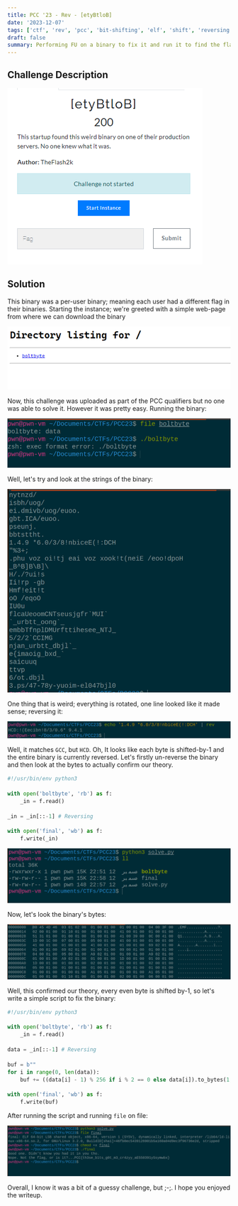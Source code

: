 ```yaml
---
title: PCC '23 - Rev - [etyBtloB]
date: '2023-12-07'
tags: ['ctf', 'rev', 'pcc', 'bit-shifting', 'elf', 'shift', 'reversing']
draft: false
summary: Performing FU on a binary to fix it and run it to find the flag
---
```


## Challenge Description

![Alt text](../../../../../public/static/writeups/pcc23/image-18.png)

## Solution

This binary was a per-user binary; meaning each user had a different flag in their binaries. Starting the instance; we're greeted with a simple web-page from where we can download the binary

![download-page](../../../../../public/static/writeups/pcc23/image-19.png)

Now, this challenge was uploaded as part of the PCC qualifiers but no one was able to solve it. However it was pretty easy. Running the binary:

![Alt text](../../../../../public/static/writeups/pcc23/image-20.png)

Well, let's try and look at the strings of the binary:

![strings](../../../../../public/static/writeups/pcc23/image-21.png)

One thing that is weird; everything is rotated, one line looked like it made sense; reversing it:

![gcc](../../../../../public/static/writeups/pcc23/image-22.png)

Well, it matches `GCC`, but `HCD`. Oh, It looks like each byte is shifted-by-1 and the entire binary is currently reversed. Let's firstly un-reverse the binary and then look at the bytes to actually confirm our theory.

```py:solve.py
#!/usr/bin/env python3

with open('boltbyte', 'rb') as f:
    _in = f.read()

_in = _in[::-1] # Reversing

with open('final', 'wb') as f:
    f.write(_in)
```

![Alt text](../../../../../public/static/writeups/pcc23/image-23.png)

Now, let's look the binary's bytes:

![Alt text](../../../../../public/static/writeups/pcc23/image-24.png)

Well, this confirmed our theory, every even byte is shifted by-1, so let's write a simple script to fix the binary:

```py:solve.py
#!/usr/bin/env python3

with open('boltbyte', 'rb') as f:
    _in = f.read()

data = _in[::-1] # Reversing

buf = b"" 
for i in range(0, len(data)):
    buf += ((data[i] - 1) % 256 if i % 2 == 0 else data[i]).to_bytes(1, 'little')

with open('final', 'wb') as f:
    f.write(buf)
```

After running the script and running `file` on file:

![Alt text](../../../../../public/static/writeups/pcc23/image-25.png)

Overall, I know it was a bit of a guessy challenge, but ;-;. I hope you enjoyed the writeup.